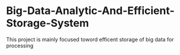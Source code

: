 # Big-Data-Analytic-And-Efficient-Storage-System
This project is mainly focused toword efficent storage of big data for processing 
